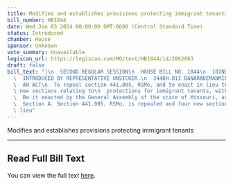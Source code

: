 ```yaml
---
title: Modifies and establishes provisions protecting immigrant tenants
bill_number: HB1844
date: Wed Jan 03 2024 00:00:00 GMT-0600 (Central Standard Time)
status: Introduced
chamber: House
sponsor: Unknown
vote_summary: Unavailable
legiscan_url: https://legiscan.com/MO/text/HB1844/id/2862063
draft: false
bill_text: "|\n  SECOND REGULAR SESSION\n  HOUSE BILL NO. 1844\n  102ND GENERAL ASSEMBLY\n\
  \  INTRODUCED BY REPRESENTATIVE UNSICKER.\n  3448H.01I DANARADEMANMILLER,ChiefClerk\n\
  \  AN ACT\n  To repeal section 441.005, RSMo, and to enact in lieu thereof four\
  \ new sections relating to\n  protections for immigrant tenants, with penalty provisions.\n\
  \  Be it enacted by the General Assembly of the state of Missouri, as follows:\n\
  \  Section A. Section 441.005, RSMo, is repealed and four new sections enacted in\
  \ lieu"
---
```

Modifies and establishes provisions protecting immigrant tenants

---

## Read Full Bill Text

You can view the full text [here](https://legiscan.com/MO/text/HB1844/id/2862063).
